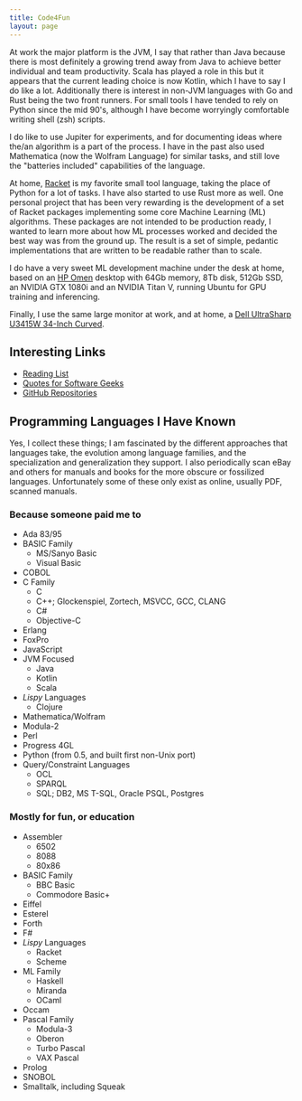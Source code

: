 ```yaml
---
title: Code4Fun
layout: page
---
```


At work the major platform is the JVM, I say that rather than Java because
there is most definitely a growing trend away from Java to achieve better
individual and team productivity. Scala has played a role in this but it
appears that the current leading choice is now Kotlin, which I have to say
I do like a lot. Additionally there is interest in non-JVM languages with
Go and Rust being the two front runners. For small tools I have tended to
rely on Python since the mid 90's, although I have become worryingly 
comfortable writing shell (zsh) scripts.

I do like to use Jupiter for experiments, and for documenting ideas where
the/an algorithm is a part of the process. I have in the past also used 
Mathematica (now the Wolfram Language) for similar tasks, and still love
the "batteries included" capabilities of the language. 

At home, [Racket](https://racket-lang.org/) is my favorite small tool 
language, taking the place of Python for a lot of tasks. I have also started
to use Rust more as well. One personal project that has been very rewarding
is the development of a set of Racket packages implementing some core
Machine Learning (ML) algorithms. These packages are not intended to be 
production ready, I wanted to learn more about how ML processes worked
and decided the best way was from the ground up. The result is a set of 
simple, pedantic implementations that are written to be readable rather
than to scale.

I do have a very sweet ML development machine under the desk at home, based on an 
[HP Omen](https://store.hp.com/us/en/pdp/omen-desktop-pc-880-160se-2tb61av-1)
desktop with 64Gb memory, 8Tb disk, 512Gb SSD, an NVIDIA GTX 1080i and an
NVIDIA Titan V, running Ubuntu for GPU training and inferencing.

Finally, I use the same large monitor at work, and at home, a 
[Dell UltraSharp U3415W 34-Inch Curved](https://www.dell.com/en-us/shop/accessories/apd/210-adtr).

## Interesting Links

* [Reading List](reading.md)
* [Quotes for Software Geeks](quotes.md)
* [GitHub Repositories](https://github.com/johnstonskj?tab=repositories)

## Programming Languages I Have Known

Yes, I collect these things; I am fascinated by the different approaches that 
languages take, the evolution among language families, and the specialization
and generalization they support. I also periodically scan eBay and others for
manuals and books for the more obscure or fossilized languages. Unfortunately
some of these only exist as online, usually PDF, scanned manuals.

### Because someone paid me to

* Ada 83/95
* BASIC Family
  * MS/Sanyo Basic
  * Visual Basic
* COBOL
* C Family
  * C
  * C++; Glockenspiel, Zortech, MSVCC, GCC, CLANG
  * C#
  * Objective-C
* Erlang
* FoxPro
* JavaScript
* JVM Focused
  * Java
  * Kotlin
  * Scala
* _Lispy_ Languages
  * Clojure
* Mathematica/Wolfram
* Modula-2
* Perl
* Progress 4GL
* Python (from 0.5, and built first non-Unix port)
* Query/Constraint Languages
  * OCL
  * SPARQL
  * SQL; DB2, MS T-SQL, Oracle PSQL, Postgres

### Mostly for fun, or education

* Assembler
  * 6502
  * 8088
  * 80x86
* BASIC Family 
  * BBC Basic
  * Commodore Basic+
* Eiffel
* Esterel
* Forth
* F#
* _Lispy_ Languages
  * Racket
  * Scheme
* ML Family
  * Haskell
  * Miranda
  * OCaml
* Occam
* Pascal Family
  * Modula-3
  * Oberon
  * Turbo Pascal
  * VAX Pascal
* Prolog
* SNOBOL
* Smalltalk, including Squeak
